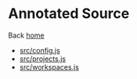 # Annotated Source
Back [home](./index.md)
 * [src/config.js](./src/config.html)
 * [src/projects.js](./src/projects.html)
 * [src/workspaces.js](./src/workspaces.html)
